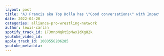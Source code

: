 ```yaml
---
layout: post
title: "AJ Francis aka Top Dolla has \"Good conversations\" with Impact; Former Impact star to make NJPW debut"
date: 2022-04-20
categories: alliance-pro-wrestling-network
author: lewis-carlan
spotify_track_id: 1F3mnpNqkt5pMwxIdXg82k
youtube_video_id: 
apple_track_id: 1000558206285
youtube_metadata: 
---
```

